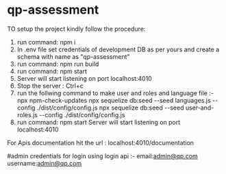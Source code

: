 # qp-assessment

TO setup the project kindly follow the procedure:

1) run command: npm i
2) In .env file set credentials of development DB as per yours and create a schema with name as "qp-assessment"
3) run command: npm run build
4) run command: npm start
5) Server will start listening on port localhost:4010
6) Stop the server : Ctrl+c
7) run the follwing command to make user and roles and language file :-
        npx npm-check-updates
        npx sequelize db:seed --seed languages.js --config ./dist/config/config.js
        npx sequelize db:seed --seed user-and-roles.js --config ./dist/config/config.js
8)  run command: npm start 
Server will start listening on port localhost:4010 

For Apis documentation hit the url : localhost:4010/documentation

#admin credentials for login using login api :- 
    email:admin@qp.com
    username:admin@qp.com